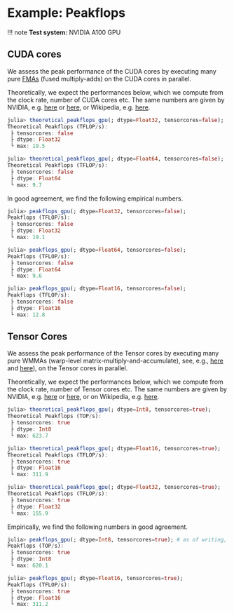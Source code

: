 # Example: Peakflops

!!! note
    **Test system:** NVIDIA A100 GPU

## CUDA cores

We assess the peak performance of the CUDA cores by executing many pure [FMAs](https://de.wikipedia.org/wiki/Fused_multiply-add) (fused multiply-adds) on the CUDA cores in parallel.

Theoretically, we expect the performances below, which we compute from the clock rate, number of CUDA cores etc.
The same numbers are given by NVIDIA, e.g. [here](https://developer.nvidia.com/blog/nvidia-ampere-architecture-in-depth/) or [here](https://www.nvidia.com/content/dam/en-zz/Solutions/Data-Center/a100/pdf/nvidia-a100-datasheet-us-nvidia-1758950-r4-web.pdf), or Wikipedia, e.g. [here](https://en.wikipedia.org/wiki/Ampere_(microarchitecture)#A100_accelerator_and_DGX_A100).

```julia
julia> theoretical_peakflops_gpu(; dtype=Float32, tensorcores=false);
Theoretical Peakflops (TFLOP/s):
 ├ tensorcores: false
 ├ dtype: Float32
 └ max: 19.5

julia> theoretical_peakflops_gpu(; dtype=Float64, tensorcores=false);
Theoretical Peakflops (TFLOP/s):
 ├ tensorcores: false
 ├ dtype: Float64
 └ max: 9.7
```

In good agreement, we find the following empirical numbers.

```julia
julia> peakflops_gpu(; dtype=Float32, tensorcores=false);
Peakflops (TFLOP/s):
 ├ tensorcores: false
 ├ dtype: Float32
 └ max: 19.1

julia> peakflops_gpu(; dtype=Float64, tensorcores=false);
Peakflops (TFLOP/s):
 ├ tensorcores: false
 ├ dtype: Float64
 └ max: 9.6

julia> peakflops_gpu(; dtype=Float16, tensorcores=false);
Peakflops (TFLOP/s):
 ├ tensorcores: false
 ├ dtype: Float16
 └ max: 12.8
```

## Tensor Cores

We assess the peak performance of the Tensor cores by executing many pure WMMAs (warp-level matrix-multiply-and-accumulate), see, e.g., [here](https://developer.nvidia.com/blog/programming-tensor-cores-cuda-9/) and [here](https://developer.nvidia.com/blog/using-tensor-cores-in-cuda-fortran/)), on the Tensor cores in parallel.

Theoretically, we expect the performances below, which we compute from the clock rate, number of Tensor cores etc.
The same numbers are given by NVIDIA, e.g. [here](https://developer.nvidia.com/blog/nvidia-ampere-architecture-in-depth/) or [here](https://www.nvidia.com/content/dam/en-zz/Solutions/Data-Center/a100/pdf/nvidia-a100-datasheet-us-nvidia-1758950-r4-web.pdf), or on Wikipedia, e.g. [here](https://en.wikipedia.org/wiki/Ampere_(microarchitecture)#A100_accelerator_and_DGX_A100).

```julia
julia> theoretical_peakflops_gpu(; dtype=Int8, tensorcores=true);
Theoretical Peakflops (TOP/s):
 ├ tensorcores: true
 ├ dtype: Int8
 └ max: 623.7

julia> theoretical_peakflops_gpu(; dtype=Float16, tensorcores=true);
Theoretical Peakflops (TFLOP/s):
 ├ tensorcores: true
 ├ dtype: Float16
 └ max: 311.9

julia> theoretical_peakflops_gpu(; dtype=Float32, tensorcores=true);
Theoretical Peakflops (TFLOP/s):
 ├ tensorcores: true
 ├ dtype: Float32
 └ max: 155.9
```

Empirically, we find the following numbers in good agreement.

```julia
julia> peakflops_gpu(; dtype=Int8, tensorcores=true); # as of writing, only works with CUDA.jl#master
Peakflops (TOP/s):
 ├ tensorcores: true
 ├ dtype: Int8
 └ max: 620.1

julia> peakflops_gpu(; dtype=Float16, tensorcores=true);
Peakflops (TFLOP/s):
 ├ tensorcores: true
 ├ dtype: Float16
 └ max: 311.2
```